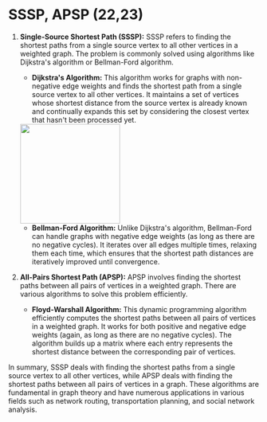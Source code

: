 # SSSP, APSP (22,23)


1. **Single-Source Shortest Path (SSSP):**
   SSSP refers to finding the shortest paths from a single source vertex to all other vertices in a weighted graph. The problem is commonly solved using algorithms like Dijkstra's algorithm or Bellman-Ford algorithm. 

   - **Dijkstra's Algorithm:** This algorithm works for graphs with non-negative edge weights and finds the shortest path from a single source vertex to all other vertices. It maintains a set of vertices whose shortest distance from the source vertex is already known and continually expands this set by considering the closest vertex that hasn't been processed yet.
   <img src="https://upload.wikimedia.org/wikipedia/commons/5/57/Dijkstra_Animation.gif" width="200" height="200" />


   - **Bellman-Ford Algorithm:** Unlike Dijkstra's algorithm, Bellman-Ford can handle graphs with negative edge weights (as long as there are no negative cycles). It iterates over all edges multiple times, relaxing them each time, which ensures that the shortest path distances are iteratively improved until convergence.

2. **All-Pairs Shortest Path (APSP):**
   APSP involves finding the shortest paths between all pairs of vertices in a weighted graph. There are various algorithms to solve this problem efficiently.

   - **Floyd-Warshall Algorithm:** This dynamic programming algorithm efficiently computes the shortest paths between all pairs of vertices in a weighted graph. It works for both positive and negative edge weights (again, as long as there are no negative cycles). The algorithm builds up a matrix where each entry represents the shortest distance between the corresponding pair of vertices.

In summary, SSSP deals with finding the shortest paths from a single source vertex to all other vertices, while APSP deals with finding the shortest paths between all pairs of vertices in a graph. These algorithms are fundamental in graph theory and have numerous applications in various fields such as network routing, transportation planning, and social network analysis.


